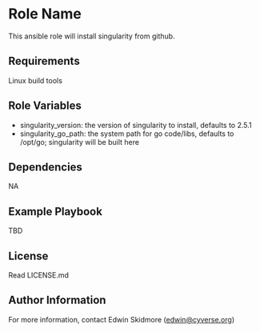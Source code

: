 Role Name
=========

This ansible role will install singularity from github.

Requirements
------------

Linux build tools

Role Variables
--------------

* singularity_version: the version of singularity to install, defaults to 2.5.1
* singularity_go_path: the system path for go code/libs, defaults to /opt/go; singularity will be built here

Dependencies
------------

NA

Example Playbook
----------------

TBD

License
-------

Read LICENSE.md


Author Information
------------------

For more information, contact Edwin Skidmore (edwin@cyverse.org)
